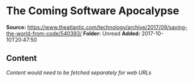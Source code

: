 # The Coming Software Apocalypse

**Source:** https://www.theatlantic.com/technology/archive/2017/09/saving-the-world-from-code/540393/
**Folder:** Unread
**Added:** 2017-10-10T20:47:50




## Content
*Content would need to be fetched separately for web URLs*
